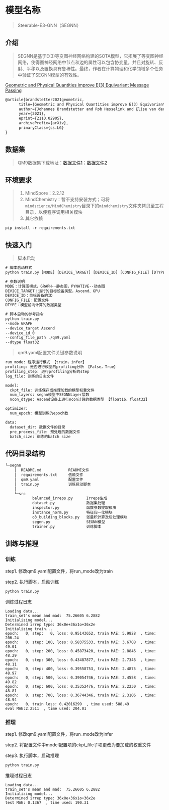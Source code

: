 
# 模型名称

> Steerable-E3-GNN（SEGNN）

## 介绍

> SEGNN是基于E(3)等变图神经网络构建的SOTA模型，它拓展了等变图神经网络，使得图神经网络中节点和边的属性可以包含协变量，并且对旋转、反射、平移以及置换具有鲁棒性。最终，作者在计算物理和化学领域多个任务中验证了SEGNN模型的有效性。

[Geometric and Physical Quantities improve E(3) Equivariant Message Passing](https://arxiv.org/pdf/2110.02905v2.pdf)

```txt
@article{brandstetter2021geometric,
      title={Geometric and Physical Quantities improve E(3) Equivariant Message Passing},
      author={Johannes Brandstetter and Rob Hesselink and Elise van der Pol and Erik Bekkers and Max Welling},
      year={2021},
      eprint={2110.02905},
      archivePrefix={arXiv},
      primaryClass={cs.LG}
}
```

## 数据集

> QM9数据集下载地址：[数据文件1](https://deepchemdata.s3-us-west-1.amazonaws.com/datasets/molnet_publish/qm9.zip)；[数据文件2](https://ndownloader.figshare.com/files/3195404)

## 环境要求

> 1. MindSpore：2.2.12
> 2. MindChemistry：暂不支持安装方式；可将`mindscience/MindChemistry`目录下的`mindchemistry`文件夹拷贝至工程目录，以便程序调用相关模块
> 3. 其它依赖

```txt
pip install -r requirements.txt
```

## 快速入门

> 脚本启动

```txt
# 脚本启动样式
python train.py [MODE] [DEVICE_TARGET] [DEVICE_ID] [CONFIG_FILE] [DTYPE]

# 参数说明
MODE：计算图模式，GRAPH--静态图，PYNATIVE--动态图
DEVICE_TARGET：运行的目标设备类型，Ascend、GPU
DEVICE_ID：目标设备的ID
CONFIG_FILE：配置文件
DTYPE：模型前向计算的数据类型

# 脚本启动的参考指令
python train.py
--mode GRAPH
--device_target Ascend
--device_id 0
--config_file_path ./qm9.yaml
--dtype float32
```

> qm9.yaml配置文件关键参数说明

```txt
run_mode: 程序运行模式 【train，infer】
profiling: 是否进行模型的profiling分析 【False，True】
profiling_step: 进行profiling分析的step
log_file: 训练的日志文件

model:
  ckpt_file: 训练保存或推理加载的模型权重文件
  num_layers: segnn模型中SEGNNLayer层数
  ncon_dtype: Ascend设备上进行ncon计算的数据类型 【float16，float32】

optimizer:
  num_epoch: 模型训练的epoch数

data:
  dataset_dir: 数据文件的目录
  pre_process_file: 预处理的数据文件
  batch_size: 训练的batch size
```

## 代码目录结构

```txt
└─segnn
    │  README.md            README文件
    │  requirements.txt     依赖文件
    │  qm9.yaml             配置文件
    │  train.py             训练启动脚本
    │  
    └─src
            balanced_irreps.py      Irreps生成
            dataset.py              数据集处理
            inspector.py            函数参数提取模块
            instance_norm.py        特征归一化模块
            o3_building_blocks.py   张量积计算及后处理模块
            segnn.py                SEGNN模型
            trainer.py              训练脚本
```

## 训练与推理

### 训练

step1. 修改qm9.yaml配置文件，将run_mode改为train

step2. 执行脚本，启动训练

```txt
python train.py
```

训练过程日志

```log
Loading data...
train_set's mean and mad:  75.26605 6.2882
Initializing model...
Determined irrep type: 36x0e+36x1o+36x2e
Initializing train...
epoch:   0, step:   0, loss: 0.95143652, train MAE: 5.9828  , time: 206.24
epoch:   0, step: 100, loss: 0.58375533, train MAE: 3.6708  , time: 49.01
epoch:   0, step: 200, loss: 0.45873420, train MAE: 2.8846  , time: 48.29
epoch:   0, step: 300, loss: 0.43487877, train MAE: 2.7346  , time: 48.11
epoch:   0, step: 400, loss: 0.39558753, train MAE: 2.4875  , time: 48.97
epoch:   0, step: 500, loss: 0.39054746, train MAE: 2.4558  , time: 49.82
epoch:   0, step: 600, loss: 0.35352476, train MAE: 2.2230  , time: 48.81
epoch:   0, step: 700, loss: 0.36744346, train MAE: 2.3106  , time: 48.94
epoch:   0, train loss: 0.42016299  , time used: 588.49
eval MAE:2.2511  , time used: 204.01
```

### 推理

step1. 修改qm9.yaml配置文件，将run_mode改为infer

step2. 将配置文件中model配置项的ckpt_file子项更改为要加载的权重文件

step3. 执行脚本，启动推理

```txt
python train.py
```

推理过程日志

```log
Loading data...
train_set's mean and mad:  75.26605 6.2882
Initializing model...
Determined irrep type: 36x0e+36x1o+36x2e
test MAE: 0.1367  , time used: 190.31
```